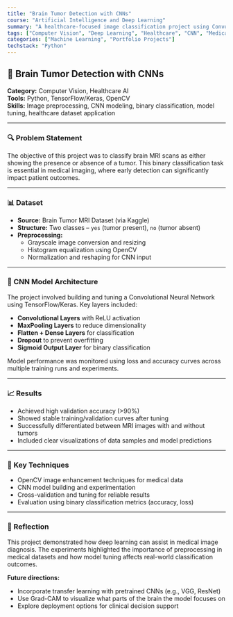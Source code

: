 ```yaml
---
title: "Brain Tumor Detection with CNNs"
course: "Artificial Intelligence and Deep Learning"
summary: "A healthcare-focused image classification project using Convolutional Neural Networks to detect brain tumors from MRI scans. Includes image preprocessing, CNN modeling, and accuracy evaluation."
tags: ["Computer Vision", "Deep Learning", "Healthcare", "CNN", "Medical Imaging"]
categories: ["Machine Learning", "Portfolio Projects"]
techstack: "Python"
---
```


## 🧠 Brain Tumor Detection with CNNs

**Category:** Computer Vision, Healthcare AI  
**Tools:** Python, TensorFlow/Keras, OpenCV  
**Skills:** Image preprocessing, CNN modeling, binary classification, model tuning, healthcare dataset application

---

### 🔍 Problem Statement

The objective of this project was to classify brain MRI scans as either showing the presence or absence of a tumor. This binary classification task is essential in medical imaging, where early detection can significantly impact patient outcomes.

---

### 📊 Dataset

- **Source:** Brain Tumor MRI Dataset (via Kaggle)
- **Structure:** Two classes – `yes` (tumor present), `no` (tumor absent)
- **Preprocessing:**
  - Grayscale image conversion and resizing
  - Histogram equalization using OpenCV
  - Normalization and reshaping for CNN input

---

### 🧠 CNN Model Architecture

The project involved building and tuning a Convolutional Neural Network using TensorFlow/Keras. Key layers included:

- **Convolutional Layers** with ReLU activation  
- **MaxPooling Layers** to reduce dimensionality  
- **Flatten + Dense Layers** for classification  
- **Dropout** to prevent overfitting  
- **Sigmoid Output Layer** for binary classification

Model performance was monitored using loss and accuracy curves across multiple training runs and experiments.

---

### 📈 Results

- Achieved high validation accuracy (>90%)  
- Showed stable training/validation curves after tuning  
- Successfully differentiated between MRI images with and without tumors  
- Included clear visualizations of data samples and model predictions

---

### 🔧 Key Techniques

- OpenCV image enhancement techniques for medical data  
- CNN model building and experimentation  
- Cross-validation and tuning for reliable results  
- Evaluation using binary classification metrics (accuracy, loss)

---

### 📌 Reflection

This project demonstrated how deep learning can assist in medical image diagnosis. The experiments highlighted the importance of preprocessing in medical datasets and how model tuning affects real-world classification outcomes.

**Future directions:**
- Incorporate transfer learning with pretrained CNNs (e.g., VGG, ResNet)  
- Use Grad-CAM to visualize what parts of the brain the model focuses on  
- Explore deployment options for clinical decision support
